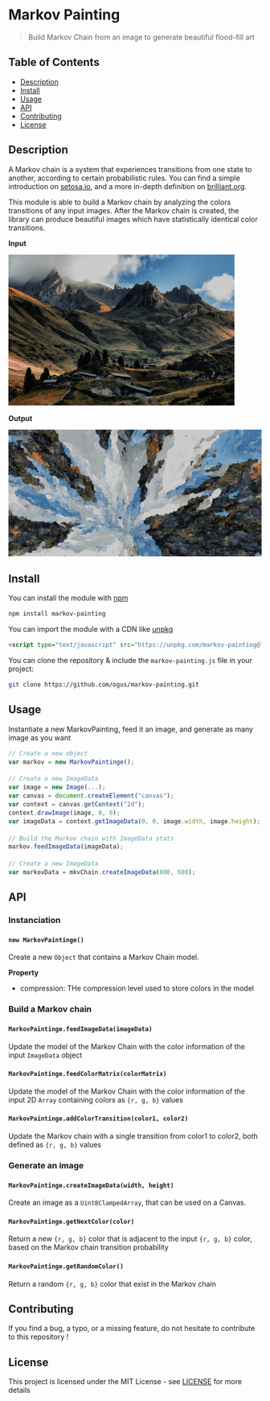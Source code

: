 # Markov Painting

> Build Markov Chain from an image to generate beautiful flood-fill art


## Table of Contents

 + [Description](#description)
 + [Install](#install)
 + [Usage](#usage)
 + [API](#api)
 + [Contributing](#contributing)
 + [License](#license)


## Description

A Markov chain is a system that experiences transitions from one state to another, according to certain probabilistic rules. You can find a simple introduction on [setosa.io](http://setosa.io/ev/markov-chains/), and a more in-depth definition on [brilliant.org](https://brilliant.org/wiki/markov-chains/).

This module is able to build a Markov chain by analyzing the colors transitions of any input images. After the Markov chain is created, the library can produce beautiful images which have statistically identical color transitions.

**Input**

![Input image](example/img/default.jpg)

**Output**

![Output image](example/img/markov.png)


## Install

You can install the module with [npm](https://www.npmjs.com/)
```sh
npm install markov-painting
```

You can import the module with a CDN like [unpkg](https://unpkg.com/)
```html
<script type="text/javascript" src="https://unpkg.com/markov-painting@latest"></script>
```

You can clone the repository & include the `markov-painting.js` file in your project:
```sh
git clone https://github.com/ogus/markov-painting.git
```


## Usage

Instantiate a new MarkovPainting, feed it an image, and generate as many image as you want
```js
// Create a new object
var markov = new MarkovPaintinge();

// Create a new ImageData
var image = new Image(...);
var canvas = document.createElement("canvas");
var context = canvas.getContext("2d");
context.drawImage(image, 0, 0);
var imageData = context.getImageData(0, 0, image.width, image.height);

// Build the Markov chain with ImageData stats
markov.feedImageData(imageData);

// Create a new ImageData
var markovData = mkvChain.createImageData(800, 600);
```


## API

### Instanciation

#### `new MarkovPaintinge()`

Create a new `Object` that contains a Markov Chain model.

__Property__

+ compression: THe compression level used to store colors in the model

### Build a Markov chain

#### `MarkovPaintinge.feedImageData(imageData)`

Update the model of the Markov Chain with the color information of the input `ImageData` object

#### `MarkovPaintinge.feedColorMatrix(colorMatrix)`

Update the model of the Markov Chain with the color information of the input 2D `Array` containing colors as `{r, g, b}` values

#### `MarkovPaintinge.addColorTransition(color1, color2)`

Update the Markov chain with a single transition from color1 to color2, both defined as `{r, g, b}` values

### Generate an image

#### `MarkovPaintinge.createImageData(width, height)`

Create an image as a `Uint8ClampedArray`, that can be used on a Canvas.

#### `MarkovPaintinge.getNextColor(color)`

Return a new `{r, g, b}` color that is adjacent to the input `{r, g, b}` color, based on the Markov chain transition probability

#### `MarkovPaintinge.getRandomColor()`

Return a random `{r, g, b}` color that exist in the Markov chain


## Contributing

If you find a bug, a typo, or a missing feature, do not hesitate to contribute to this repository !


## License

This project is licensed under the MIT License - see [LICENSE](LICENSE) for more details
